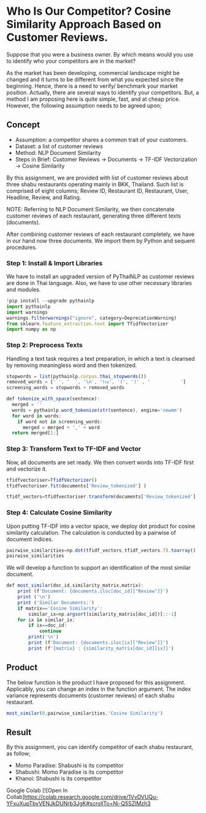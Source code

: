 # Who Is Our Competitor? Cosine Similarity Approach Based on Customer Reviews.
Suppose that you were a business owner. By which means would you use to identify who your competitors are in the market?

As the market has been developing, commercial landscape might be changed and it turns to be different from what you expected since the beginning. 
Hence, there is a need to verify/ benchmark your market position.
Actually, there are several ways to identify your competitors. But, a method I am proposing here is quite simple, fast, and at cheap price.
However, the following assumption needs to be agreed upon;

## Concept
* Assumption: a competitor shares a common trait of your customers.
* Dataset: a list of customer reviews
* Method: NLP Document Similarity
* Steps in Brief: Customer Reviews -> Documents -> TF-IDF Vectorization -> Cosine Similarity

By this assignment, we are provided with list of customer reviews about three shabu restaurants operating mainly in BKK, Thailand.
Such list is comprised of eight columns; Review ID, Restaurant ID, Restaurant, User, Headline, Review, and Rating.

NOTE:
Referring to NLP Document Similarity, we then concatenate customer reviews of each restaurant, generating three different texts (documents).

After combining customer reviews of each restaurant completely, we have in our hand now three documents. 
We import them by Python and sequent procedures.

### Step 1: Install & Import Libraries
We have to install an upgraded version of PyThaiNLP as customer reviews are done in Thai language.
Also, we have to use other necessary libraries and modules.
```javascript
!pip install --upgrade pythainlp
import pythainlp
import warnings
warnings.filterwarnings("ignore", category=DeprecationWarning)
from sklearn.feature_extraction.text import TfidfVectorizer 
import numpy as np 
```
### Step 2: Preprocess Texts
Handling a text task requires a text preparation, in which a text is cleansed by removing meaningless word and then tokenized.
```javascript
stopwords = list(pythainlp.corpus.thai_stopwords())
removed_words = [' ', '  ', '\n', 'ร้าน', '(', ')' , '           ']
screening_words = stopwords + removed_words

def tokenize_with_space(sentence):
  merged = ''
  words = pythainlp.word_tokenize(str(sentence), engine='newmm')
  for word in words:
    if word not in screening_words:
      merged = merged + ',' + word
  return merged[1:]
  ```
### Step 3: Transform Text to TF-IDF and Vector
Now, all documents are set ready. We then convert words into TF-IDF first and vectorize it.
```javascript
tfidfvectoriser=TfidfVectorizer()
tfidfvectoriser.fit(documents['Review_tokenized'] )

tfidf_vectors=tfidfvectoriser.transform(documents['Review_tokenized'] )
```
### Step 4: Calculate Cosine Similarity
Upon putting TF-IDF into a vector space, we deploy dot product for cosine similarity calculation.
The calculation is conducted by a pairwise of document indices.
```javascript
pairwise_similarities=np.dot(tfidf_vectors,tfidf_vectors.T).toarray()
pairwise_similarities
```
We will develop a function to support an identification of the most similar document.
```javascript
def most_similar(doc_id,similarity_matrix,matrix):
    print (f'Document: {documents.iloc[doc_id]["Review"]}')
    print ('\n')
    print ('Similar Documents:')
    if matrix=='Cosine Similarity':
        similar_ix=np.argsort(similarity_matrix[doc_id])[::-1]
    for ix in similar_ix:
        if ix==doc_id:
            continue
        print('\n')
        print (f'Document: {documents.iloc[ix]["Review"]}')
        print (f'{matrix} : {similarity_matrix[doc_id][ix]}')
```

## Product
The below function is the product I have proposed for this assignment.
Applicably, you can change an index in the function argument. The index variance represents documents (customer reviews) of each shabu restaurant.
```javascript
most_similar(0,pairwise_similarities,'Cosine Similarity')
```
## Result
By this assignment, you can identify competitor of each shabu restaurant, as follow;
* Momo Paradise: Shabushi is its competitor
* Shabushi: Momo Paradise is its competitor
* Khanoi: Shabushi is its competitor

Google Colab [![Open In Collab]https://colab.research.google.com/drive/1VvDVUQu-YFxuXupTbvVENJkDUNrb3JgK#scrollTo=Ni-Q5SZlMzh3
